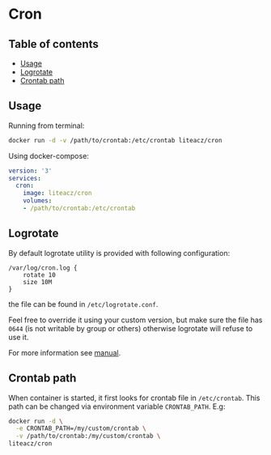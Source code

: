 # Cron

## Table of contents
- [Usage](#usage)
- [Logrotate](#logrotate)
- [Crontab path](#crontab-path)

## Usage

Running from terminal:

```bash
docker run -d -v /path/to/crontab:/etc/crontab liteacz/cron
```

Using docker-compose:
```yaml
version: '3'
services:
  cron:
    image: liteacz/cron
    volumes:
    - /path/to/crontab:/etc/crontab
```

## Logrotate

By default logrotate utility is provided with following configuration:

```
/var/log/cron.log {
    rotate 10
    size 10M
}
```

the file can be found in `/etc/logrotate.conf`.

Feel free to override it using your custom version, but make sure the file has `0644` (is not writable by group or others)
otherwise logrotate will refuse to use it.

For more information see [manual](https://linux.die.net/man/8/logrotate).

## Crontab path

When container is started, it first looks for crontab file in `/etc/crontab`.
This path can be changed via environment variable `CRONTAB_PATH`. E.g:

```bash
docker run -d \
  -e CRONTAB_PATH=/my/custom/crontab \
  -v /path/to/crontab:/my/custom/crontab \
liteacz/cron
```
